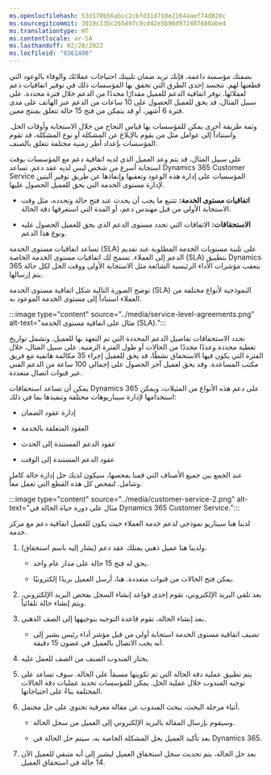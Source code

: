 ```yaml
---
ms.openlocfilehash: 53d170b56abcc2cbfd31d710e2164aaef74d828c
ms.sourcegitcommit: 3019c13bc265497c9cd42e5b96d972407680abe4
ms.translationtype: HT
ms.contentlocale: ar-SA
ms.lasthandoff: 02/28/2022
ms.locfileid: "8361408"
---
```

بصفتك مؤسسة داعمة، فإنك تريد ضمان تلبيتك احتياجات عملائك والوفاء بالوعود التي قطعتها لهم. تتجسد إحدى الطرق التي تحقق بها المؤسسات ذلك في توفير اتفاقيات دعم لعملائها. توفر اتفاقية الدعم للعميل مقدارًا محددًا من الدعم خلال فترة محددة. على سبيل المثال، قد يحق للعميل الحصول على 10 ساعات من الدعم عبر الهاتف على مدى فترة 6 أشهر، أو قد يتمكن من فتح 15 حالة تتعلق بمنتج معين. 

وثمة طريقة أخرى يمكن للمؤسسات بها قياس النجاح من خلال الاستجابة وأوقات الحل. واستناداً إلى عوامل مثل من يقوم بالإبلاغ عن المشكلة أو نوع المشكلة، قد تقوم المؤسسات بإعداد أطر زمنية مختلفة تتعلق بالصنف. 

على سبيل المثال، قد يتم وعد العميل الذي لديه اتفاقية دعم مع المؤسسات بوقت استجابة أسرع من شخص ليس لديه عقد دعم. تساعد Dynamics 365 Customer Service المؤسسات على إدارة هذه الوعود وتعقبها وإنفاذها عن طريق توفير آليتين لإدارة مستوى الخدمة التي يحق للعميل الحصول عليها. 

- **اتفاقيات مستوى الخدمة:** تتتبع ما يجب أن يحدث عند فتح حالة وتحدده، مثل وقت الاستجابة الأولي من قبل مهندس دعم، أو المدة التي استغرقها دقة الحالة. 

 

- **الاستحقاقات:** الاتفاقات التي تحدد مستوى الدعم الذي يحق للعميل الحصول عليه ونوع هذا الدعم. 

 

تساعد اتفاقيات مستوى الخدمة (SLA) على تلبية مستويات الخدمة المطلوبة عند تقديم الدعم إلى العملاء. تسمح لك اتفاقيات مستوى الخدمة الخاصة (SLA) بتطبيق Dynamics 365 بتعقب مؤشرات الأداء الرئيسية الشائعة مثل الاستجابة الأولى ووقت الحل لكل حالة يتم إرسالها. 

توضح الصورة التالية شكل اتفاقية مستوى الخدمة (SLA) النموذجية لأنواع مختلفة من العملاء استناداً إلى مستوى الخدمة الموعود به. 

:::image type="content" source="../media/service-level-agreements.png" alt-text="مثال على اتفاقية مستوى الخدمة (SLA).":::

 

تحدد الاستحقاقات تفاصيل الدعم المحددة التي تم التعهد بها للعميل. وتشمل تواريخ تغطية محددة وعددًا محددًا من الحالات أو طول الفترة الزمنية. على سبيل المثال، خلال الفترة التي يكون فيها الاستحقاق نشطًا، قد يحق للعميل إجراء 35 مكالمة هاتفية مع فريق مكتب المساعدة. وقد يحق لعميل آخر الحصول على إجمالي 100 ساعة من الدعم الفني عبر قنوات اتصال متعددة.

يمكن أن تساعد استحقاقات Dynamics 365 على دعم هذه الأنواع من المثيلات، ويمكن استخدامها لإدارة سيناريوهات مختلفة وتنفيذها بما في ذلك:

- إدارة عقود الضمان

- العقود المتعلقة بالخدمة

- عقود الدعم المستندة إلى الحدث

- عقود الدعم المستندة إلى الوقت

 

عند الجمع بين جميع الأصناف التي قمنا بفحصها، سيكون لديك حل إدارة حالة كامل وشامل. لنفحص كل هذه القطع التي تعمل معاً. 

:::image type="content" source="../media/customer-service-2.png" alt-text="مثال على دورة حياة الحالة في Dynamics 365 Customer Service.":::

لدينا هنا سيناريو نموذجي لدعم خدمة العملاء حيث يكون للعميل اتفاقية دعم مع مركز خدمة. 

1. ولدينا هنا عميل ذهبي يمتلك عقد دعم (يشار إليه باسم استحقاق). 

    - يحق له فتح 15 حالة على مدار عام واحد. 

    - يمكن فتح الحالات من قنوات متعددة. هنا، أرسل العميل بريدًا إلكترونيًا. 

2. بعد تلقي البريد الإلكتروني، تقوم إحدى قواعد إنشاء السجل بفحص البريد الإلكتروني، ويتم إنشاء حالة تلقائياً. 

3. بعد إنشاء الحالة، تقوم قاعدة التوجيه بتوجيهها إلى الصف الذهبي. 

    - تضيف اتفاقية مستوى الخدمة استجابة أولى من قبل مؤشر أداء رئيس يشير إلى أنه يجب الاتصال بالعميل في غضون 15 دقيقة. 

4. يختار المندوب الصنف من الصف للعمل عليه.

5. يتم تطبيق عملية دقة الحالة التي تم تكوينها مسبقاً على الحالة. سوف تساعد على توجيه المندوب خلال عملية الحل. يمكن للمؤسسات تحديد عمليات دقة الحالات المختلفة بناءً على احتياجاتها. 

6. أثناء مرحلة البحث، يبحث المندوب عن مقالة معرفية تحتوي على حل محتمل.

    - وسيقوم بإرسال المقالة بالبريد الإلكتروني إلى العميل من سجل الحالة. 

    - بعد تأكيد العميل بحل المشكلة الخاصة به، سيتم حل الحالة في Dynamics 365.

7. بعد حل الحالة، يتم تحديث سجل استحقاق العميل ليشير إلى أنه متبقي للعميل الآن 14 حالة في استحقاق العميل. 

 